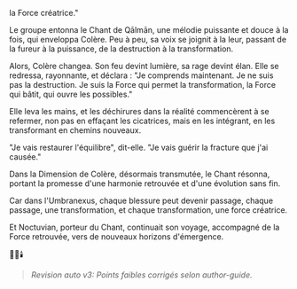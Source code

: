 la Force créatrice."

Le groupe entonna
le Chant de Qālmān,
une mélodie puissante
et douce à la fois,
qui enveloppa Colère.
Peu à peu,
sa voix se joignit à la leur,
passant de la fureur à la puissance,
de la destruction à la transformation.

Alors,
Colère changea.
Son feu devint lumière,
sa rage devint élan.
Elle se redressa,
rayonnante,
et déclara :
"Je comprends maintenant.
Je ne suis pas la destruction.
Je suis la Force
qui permet la transformation,
la Force qui bâtit,
qui ouvre les possibles."

Elle leva les mains,
et les déchirures dans la réalité
commencèrent à se refermer,
non pas en effaçant les cicatrices,
mais en les intégrant,
en les transformant
en chemins nouveaux.

"Je vais restaurer l'équilibre",
dit-elle.
"Je vais guérir la fracture
que j'ai causée."

Dans la Dimension de Colère,
désormais transmutée,
le Chant résonna,
portant la promesse
d'une harmonie retrouvée
et d'une évolution sans fin.

Car dans l'Umbranexus,
chaque blessure peut devenir passage,
chaque passage,
une transformation,
et chaque transformation,
une force créatrice.

Et Noctuvian,
porteur du Chant,
continuait son voyage,
accompagné de la Force retrouvée,
vers de nouveaux horizons
d'émergence.

🌌🔥🕯️
> _Revision auto v3: Points faibles corrigés selon author-guide._
